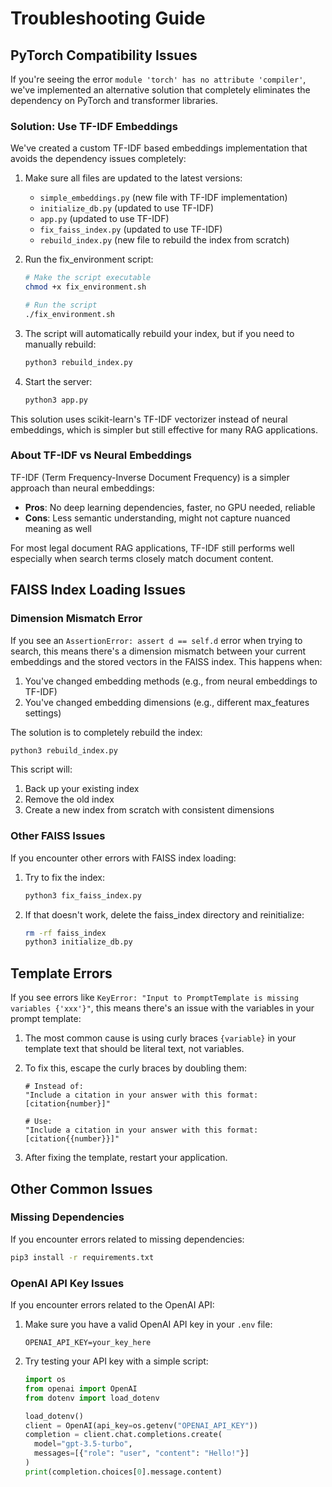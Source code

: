 # Troubleshooting Guide

## PyTorch Compatibility Issues

If you're seeing the error `module 'torch' has no attribute 'compiler'`, we've implemented an alternative solution that completely eliminates the dependency on PyTorch and transformer libraries.

### Solution: Use TF-IDF Embeddings

We've created a custom TF-IDF based embeddings implementation that avoids the dependency issues completely:

1. Make sure all files are updated to the latest versions:
   - `simple_embeddings.py` (new file with TF-IDF implementation)
   - `initialize_db.py` (updated to use TF-IDF)
   - `app.py` (updated to use TF-IDF)
   - `fix_faiss_index.py` (updated to use TF-IDF)
   - `rebuild_index.py` (new file to rebuild the index from scratch)

2. Run the fix_environment script:
   ```bash
   # Make the script executable
   chmod +x fix_environment.sh
   
   # Run the script
   ./fix_environment.sh
   ```

3. The script will automatically rebuild your index, but if you need to manually rebuild:
   ```bash
   python3 rebuild_index.py
   ```

4. Start the server:
   ```bash
   python3 app.py
   ```

This solution uses scikit-learn's TF-IDF vectorizer instead of neural embeddings, which is simpler but still effective for many RAG applications.

### About TF-IDF vs Neural Embeddings

TF-IDF (Term Frequency-Inverse Document Frequency) is a simpler approach than neural embeddings:

- **Pros**: No deep learning dependencies, faster, no GPU needed, reliable
- **Cons**: Less semantic understanding, might not capture nuanced meaning as well

For most legal document RAG applications, TF-IDF still performs well especially when search terms closely match document content.

## FAISS Index Loading Issues

### Dimension Mismatch Error

If you see an `AssertionError: assert d == self.d` error when trying to search, this means there's a dimension mismatch between your current embeddings and the stored vectors in the FAISS index. This happens when:

1. You've changed embedding methods (e.g., from neural embeddings to TF-IDF)
2. You've changed embedding dimensions (e.g., different max_features settings)

The solution is to completely rebuild the index:

```bash
python3 rebuild_index.py
```

This script will:
1. Back up your existing index
2. Remove the old index
3. Create a new index from scratch with consistent dimensions

### Other FAISS Issues

If you encounter other errors with FAISS index loading:

1. Try to fix the index:
   ```bash
   python3 fix_faiss_index.py
   ```

2. If that doesn't work, delete the faiss_index directory and reinitialize:
   ```bash
   rm -rf faiss_index
   python3 initialize_db.py
   ```

## Template Errors

If you see errors like `KeyError: "Input to PromptTemplate is missing variables {'xxx'}"`, this means there's an issue with the variables in your prompt template:

1. The most common cause is using curly braces `{variable}` in your template text that should be literal text, not variables.

2. To fix this, escape the curly braces by doubling them:
   ```
   # Instead of:
   "Include a citation in your answer with this format: [citation{number}]"
   
   # Use:
   "Include a citation in your answer with this format: [citation{{number}}]"
   ```

3. After fixing the template, restart your application.

## Other Common Issues

### Missing Dependencies

If you encounter errors related to missing dependencies:

```bash
pip3 install -r requirements.txt
```

### OpenAI API Key Issues

If you encounter errors related to the OpenAI API:

1. Make sure you have a valid OpenAI API key in your `.env` file:
   ```
   OPENAI_API_KEY=your_key_here
   ```

2. Try testing your API key with a simple script:
   ```python
   import os
   from openai import OpenAI
   from dotenv import load_dotenv

   load_dotenv()
   client = OpenAI(api_key=os.getenv("OPENAI_API_KEY"))
   completion = client.chat.completions.create(
     model="gpt-3.5-turbo",
     messages=[{"role": "user", "content": "Hello!"}]
   )
   print(completion.choices[0].message.content)
   ``` 